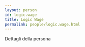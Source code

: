 ```yaml
---
layout: person
id: logic.wage
title: Logic Wage
permalink: people/logic.wage.html
---
```


Dettagli della persona